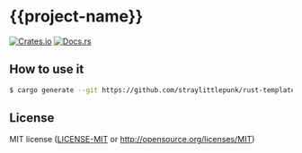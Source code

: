 # {{project-name}}

[![Crates.io](https://img.shields.io/crates/v/{{project-name}}.svg)](https://crates.io/crates/{{project-name}})
[![Docs.rs](https://docs.rs/{{project-name}}/badge.svg)](https://docs.rs/{{project-name}})


## How to use it

```bash
$ cargo generate --git https://github.com/straylittlepunk/rust-template
```



## License

 MIT license
   ([LICENSE-MIT](LICENSE-MIT) or http://opensource.org/licenses/MIT)
